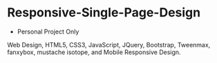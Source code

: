 # Responsive-Single-Page-Design
- Personal Project Only

Web Design, HTML5, CSS3, JavaScript, JQuery, Bootstrap, Tweenmax, fanxybox, mustache isotope, and Mobile Responsive Design.
